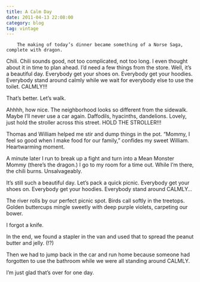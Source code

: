 ```yaml
---
title: A Calm Day
date: 2011-04-13 22:08:00
category: blog
tag: vintage
---
```

        The making of today’s dinner became something of a Norse Saga, complete with dragon. 

 Chili. Chili sounds good, not too complicated, not too long. I even thought about it in time to plan ahead. I’d need a few things from the store. Well, it’s a beautiful day. Everybody get your shoes on. Everybody get your hoodies. Everybody stand around calmly while we wait for everybody else to use the toilet. CALMLY!!! 

 That’s better. Let’s walk. 

 Ahhhh, how nice. The neighborhood looks so different from the sidewalk. Maybe I’ll never use a car again. Daffodils, hyacinths, dandelions. Lovely, just hold the stroller across this street. HOLD THE STROLLER!!! 

 Thomas and William helped me stir and dump things in the pot. “Mommy, I feel so good when I make food for our family,” confides my sweet William. Heartwarming moment. 

 A minute later I run to break up a fight and turn into a Mean Monster Mommy (there’s the dragon.) I go to my room for a time out. While I’m there, the chili burns. Unsalvageably. 

 It’s still such a beautiful day. Let’s pack a quick picnic. Everybody get your shoes on. Everybody get your hoodies. Everybody stand around CALMLY… 

 The river rolls by our perfect picnic spot. Birds call softly in the treetops. Golden buttercups mingle sweetly with deep purple violets, carpeting our bower. 

 I forgot a knife. 

 In the end, we found a stapler in the van and used that to spread the peanut butter and jelly. (!?) 

 Then we had to jump back in the car and run home because someone had forgotten to use the bathroom while we were all standing around CALMLY. 

 I’m just glad that’s over for one day. 